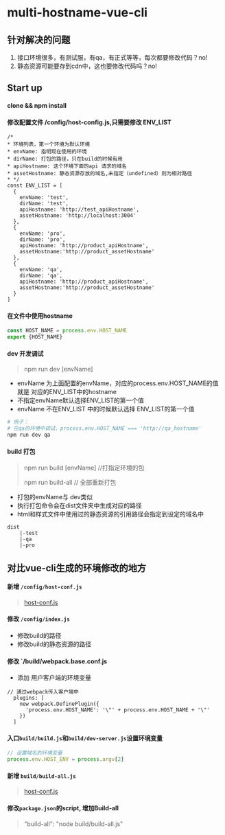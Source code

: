 # multi-hostname-vue-cli

## 针对解决的问题
1. 接口环境很多，有测试服，有qa，有正式等等，每次都要修改代码？no!
2. 静态资源可能要存到cdn中，这也要修改代码吗？no!

## Start up

#### clone && npm install
#### 修改配置文件 /config/host-config.js,只需要修改 ENV_LIST

```
/*
* 环境列表，第一个环境为默认环境
* envName: 指明现在使用的环境
* dirName: 打包的路径，只在build的时候有用
* apiHostname: 这个环境下面的api 请求的域名
* assetHostname: 静态资源存放的域名,未指定（undefined）则为相对路径
* */
const ENV_LIST = [
  {
    envName: 'test',
    dirName: 'test',
    apiHostname: 'http://test_apiHostname',
    assetHostname: 'http://localhost:3004'
  },
  {
    envName: 'pro',
    dirName: 'pro',
    apiHostname: 'http://product_apiHostname',
    assetHostname:'http://product_assetHostname'
  },
  {
    envName: 'qa',
    dirName: 'qa',
    apiHostname: 'http://product_apiHostname',
    assetHostname:'http://product_assetHostname'
  }
]
```

####	在文件中使用hostname

```javascript
const HOST_NAME = process.env.HOST_NAME
export {HOST_NAME}
```

#### dev 开发调试
> npm run dev [envName]

* envName 为上面配置的envName，对应的process.env.HOST_NAME的值就是 对应的ENV_LIST中的hostname
* 不指定envName默认选择ENV_LIST的第一个值
* envName 不在ENV_LIST 中的时候默认选择 ENV_LIST的第一个值

```bash
# 例子：
# 在qa的环境中调试，process.env.HOST_NAME === 'http://qa_hostname'
npm run dev qa
```

#### build 打包
> npm run build [envName] //打指定环境的包
>
> npm run build-all // 全部重新打包

* 打包的envName与 dev类似
* 执行打包命令会在dist文件夹中生成对应的路径
* html和样式文件中使用过的静态资源的引用路径会指定到设定的域名中

```
dist
    |-test
    |-qa
    |-pro
```

## 对比vue-cli生成的环境修改的地方
#### 新增 `/config/host-conf.js`
> [host-conf.js](https://github.com/vincentmrlau/multi-hostname-vue-cli/blob/master/config/host-conf.js)

#### 修改 `/config/index.js`
* 修改build的路径
* 修改build的静态资源的路径

#### 修改 `/build/webpack.base.conf.js
* 添加 用户客户端的环境变量
```
// 通过webpack传入客户端中
  plugins: [
    new webpack.DefinePlugin({
      'process.env.HOST_NAME': '\"' + process.env.HOST_NAME + '\"'
    })
  ]
```

#### 入口`build/build.js`和`build/dev-server.js`设置环境变量
```javaScript
// 设置域名的环境变量
process.env.HOST_ENV = process.argv[2]
```

#### 新增 `build/build-all.js`
> [host-conf.js](https://github.com/vincentmrlau/multi-hostname-vue-cli/blob/master/build/build-all.js)

#### 修改`package.json`的script, 增加Build-all

> "build-all": "node build/build-all.js"

